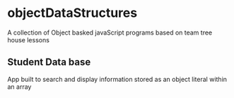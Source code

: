 # objectDataStructures
A collection of Object basked javaScript programs based on team tree house lessons

## Student Data base
App built to search and display information stored as an object literal within an array 
